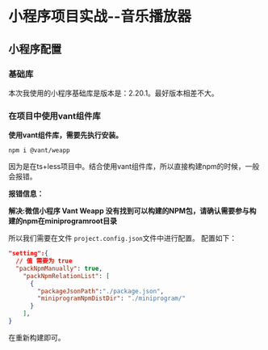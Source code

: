 # 小程序项目实战--音乐播放器

## 小程序配置
### 基础库
本次我使用的小程序基础库是版本是：2.20.1。最好版本相差不大。


### 在项目中使用vant组件库
**使用vant组件库，需要先执行安装。**
```shell
npm i @vant/weapp
```
因为是在ts+less项目中。结合使用vant组件库，所以直接构建npm的时候，一般会报错。

**报错信息：**

**解决:微信小程序 Vant Weapp 没有找到可以构建的NPM包，请确认需要参与构建的npm在miniprogramroot目录**

所以我们需要在文件 `project.config.json`文件中进行配置。
配置如下：

```json
"setting":{
  // 值 需要为 true
  "packNpmManually": true,
    "packNpmRelationList": [
      {
        "packageJsonPath":"./package.json",
        "miniprogramNpmDistDir": "./miniprogram/"
      }
    ],
}
```

在重新构建即可。

